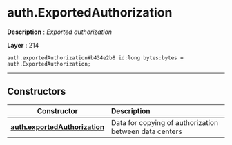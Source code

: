 # auth.ExportedAuthorization

**Description** : *Exported authorization*

**Layer** : 214

```tl
auth.exportedAuthorization#b434e2b8 id:long bytes:bytes = auth.ExportedAuthorization;
```

---

## Constructors

| Constructor | Description |
| :---: | :--- |
| [**auth.exportedAuthorization**](constructor/auth.exportedAuthorization) | Data for copying of authorization between data centers |